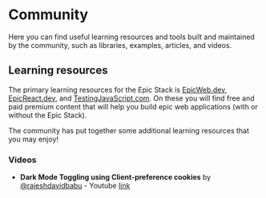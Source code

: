 # Community

Here you can find useful learning resources and tools built and maintained by
the community, such as libraries, examples, articles, and videos.

## Learning resources

The primary learning resources for the Epic Stack is
[EpicWeb.dev](https://www.epicweb.dev), [EpicReact.dev](https://epicreact.dev),
and [TestingJavaScript.com](https://testingjavascript.com). On these you will
find free and paid premium content that will help you build epic web
applications (with or without the Epic Stack).

The community has put together some additional learning resources that you may
enjoy!

### Videos

- **Dark Mode Toggling using Client-preference cookies** by
  [@rajeshdavidbabu](https://github.com/rajeshdavidbabu) - Youtube
  [link](https://www.youtube.com/watch?v=UND-kib_iw4)
